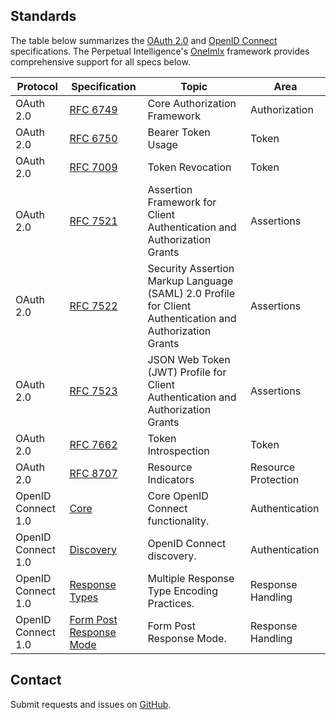 ## Standards
The table below summarizes the [OAuth 2.0](https://oauth.net/2/) and [OpenID Connect](https://openid.net/developers/specs/) specifications. The Perpetual Intelligence's [OneImlx](http://localhost:8080/articles/oneimlx.html) framework provides comprehensive support for all specs below.

| Protocol |  Specification | Topic | Area |
|----------|-----------------|------|----------|
| OAuth 2.0 | [RFC 6749](https://datatracker.ietf.org/doc/html/rfc6749) | Core Authorization Framework | Authorization |
| OAuth 2.0 | [RFC 6750](https://datatracker.ietf.org/doc/html/rfc6750) | Bearer Token Usage | Token |
| OAuth 2.0 | [RFC 7009](https://datatracker.ietf.org/doc/html/rfc7009) | Token Revocation | Token |
| OAuth 2.0 | [RFC 7521](https://datatracker.ietf.org/doc/html/rfc7521) | Assertion Framework for Client Authentication and Authorization Grants | Assertions |
| OAuth 2.0 | [RFC 7522](https://datatracker.ietf.org/doc/html/rfc7522) | Security Assertion Markup Language (SAML) 2.0 Profile for Client Authentication and Authorization Grants | Assertions |
| OAuth 2.0 | [RFC 7523](https://datatracker.ietf.org/doc/html/rfc7523) | JSON Web Token (JWT) Profile for Client Authentication and Authorization Grants | Assertions |
| OAuth 2.0 | [RFC 7662](https://datatracker.ietf.org/doc/html/rfc7662.html) | Token Introspection | Token |
| OAuth 2.0 | [RFC 8707](https://www.rfc-editor.org/info/rfc8707) | Resource Indicators | Resource Protection |
| OpenID Connect 1.0 | [Core](https://openid.net/specs/openid-connect-core-1_0.html) | Core OpenID Connect functionality.  | Authentication |
| OpenID Connect 1.0 | [Discovery](https://openid.net/specs/openid-connect-discovery-1_0.html) | OpenID Connect discovery.  | Authentication |
| OpenID Connect 1.0 | [Response Types](https://openid.net/specs/oauth-v2-multiple-response-types-1_0.html) | Multiple Response Type Encoding Practices.  | Response Handling |
| OpenID Connect 1.0 | [Form Post Response Mode](https://openid.net/specs/oauth-v2-form-post-response-mode-1_0.html) | Form Post Response Mode.  | Response Handling |

## Contact
Submit requests and issues on [GitHub](https://github.com/perpetualintelligence/docs/issues).
